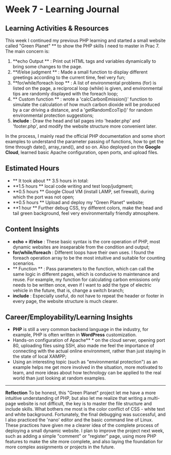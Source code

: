 # Week 7 - Learning Journal

## Learning Activities & Resources
This week I continued my previous PHP learning and started a small website called "Green Planet" ** to show the PHP skills I need to master in Prac 7. The main concern is:
1. **echo Output ** : Print out HTML tags and variables dynamically to bring some changes to the page.
2. **if/else judgment ** : Made a small function to display different greetings according to the current time, feel very fun;
3. **for/while/foreach loop ** : A list of environmental problems (for) is listed on the page, a reciprocal loop (while) is given, and environmental tips are randomly displayed with the foreach loop;
4. ** Custom function ** : wrote a 'calcCarbonEmission()' function to simulate the calculation of how much carbon dioxide will be produced by a car driving a distance, and a 'getRandomEcoTip()' for random environmental protection suggestions;
5. **include** : Draw the head and tail pages into 'header.php' and 'footer.php', and modify the website structure more convenient later.

In the process, I mainly read the official PHP documentation and some short examples to understand the parameter passing of functions, how to get the time through date(), array_rand(), and so on. Also deployed on the **Google Cloud**, learned basic Apache configuration, open ports, and upload files.

## Estimated Hours
- ** It took about ** 3.5 hours in total:
- **1.5 hours ** local code writing and test loop/judgment;
- **0.5 hours ** Google Cloud VM (install LAMP, set firewall), during which the port was not open;
- **0.5 hours ** Upload and deploy my "Green Planet" website;
- **1 hour ** Further debug CSS, try different colors, make the head and tail green background, feel very environmentally friendly atmosphere.

## Content Insights
- **echo + if/else** : These basic syntax is the core operation of PHP, most dynamic websites are inseparable from the condition and output;
- **for/while/foreach** : Different loops have their own uses. I found the foreach operation array to be the most intuitive and suitable for counting scenarios.
- ** Function ** : Pass parameters to the function, which can call the same logic in different pages, which is conducive to maintenance and reuse. For example, my function for calculating carbon emissions only needs to be written once, even if I want to add the type of electric vehicle in the future, that is, change a switch branch;
- **include** : Especially useful, do not have to repeat the header or footer in every page, the website structure is much clearer.

## Career/Employability/Learning Insights
- **PHP** is still a very common backend language in the industry, for example, PHP is often written in **WordPress** customization.
- Hands-on configuration of Apache** * on the cloud server, opening port 80, uploading files using SSH, also made me feel the importance of connecting with the actual online environment, rather than just staying in the state of local XAMPP;
- Using an interesting topic (such as "environmental protection") as an example helps me get more involved in the situation, more motivated to learn, and more ideas about how technology can be applied to the real world than just looking at random examples.

---

**Reflection**
To be honest, this "Green Planet" project let me have a more intuitive understanding of PHP, but also let me realize that writing a multi-page website is not difficult, the key is to master the file structure and include skills. What bothers me most is the color conflict of CSS - white text and white background. Fortunately, the final debugging was successful, and I also practiced the 'nano' editor and the basic command line of Linux. These practices have given me a clearer idea of the complete process of deploying a small dynamic website.
I plan to improve the project next week, such as adding a simple "comment" or "register" page, using more PHP features to make the site more complete, and also laying the foundation for more complex assignments or projects in the future.